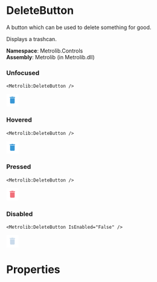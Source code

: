 # DeleteButton  

A button which can be used to delete something for good.

Displays a trashcan.

**Namespace**: Metrolib.Controls  
**Assembly**: Metrolib (in Metrolib.dll)  

### Unfocused

```xaml
<Metrolib:DeleteButton />
```
![Image of DeleteButton, Unfocused](Unfocused.png)

### Hovered

```xaml
<Metrolib:DeleteButton />
```
![Image of DeleteButton, Hovered](Hovered.png)

### Pressed

```xaml
<Metrolib:DeleteButton />
```
![Image of DeleteButton, Pressed](Pressed.png)

### Disabled

```xaml
<Metrolib:DeleteButton IsEnabled="False" />
```
![Image of DeleteButton, Disabled](Disabled.png)

# Properties  

